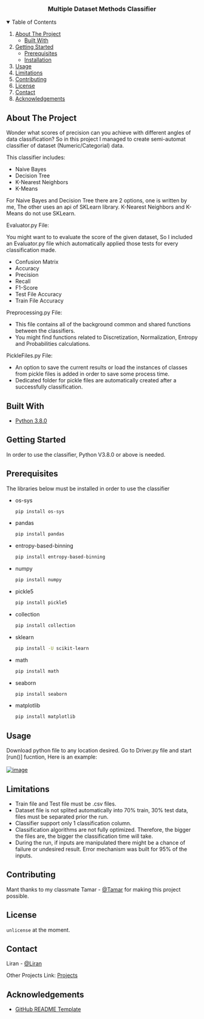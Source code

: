 
<!-- PROJECT SHIELDS -->
<!--
*** I'm using markdown "reference style" links for readability.
*** Reference links are enclosed in brackets [ ] instead of parentheses ( ).
*** See the bottom of this document for the declaration of the reference variables
*** for contributors-url, forks-url, etc. This is an optional, concise syntax you may use.
*** https://www.markdownguide.org/basic-syntax/#reference-style-links
-->


<!-- PROJECT LOGO -->
<br />
<p align="center">
  <h3 align="center">Multiple Dataset Methods Classifier</h3>
</p>



<!-- TABLE OF CONTENTS -->
<details open="open">
  <summary>Table of Contents</summary>
  <ol>
    <li>
      <a href="#about-the-project">About The Project</a>
      <ul>
        <li><a href="#built-with">Built With</a></li>
      </ul>
    </li>
    <li>
      <a href="#getting-started">Getting Started</a>
      <ul>
        <li><a href="#prerequisites">Prerequisites</a></li>
        <li><a href="#installation">Installation</a></li>
      </ul>
    </li>
    <li><a href="#usage">Usage</a></li>
    <li><a href="#Limitations">Limitations</a></li>
    <li><a href="#contributing">Contributing</a></li>
    <li><a href="#license">License</a></li>
    <li><a href="#contact">Contact</a></li>
    <li><a href="#acknowledgements">Acknowledgements</a></li>
  </ol>
</details>



<!-- ABOUT THE PROJECT -->
## About The Project
Wonder what scores of precision can you achieve with different angles of data classification?
So in this project I managed to create semi-automat classifier of dataset (Numeric/Categorial) data.

This classifier includes:
* Naive Bayes
* Decision Tree
* K-Nearest Neighbors
* K-Means

For Naive Bayes and Decision Tree there are 2 options, one is written by me, The other uses an api of SKLearn library.
K-Nearest Neighbors and K-Means do not use SKLearn.

Evaluator.py File:

You might want to to evaluate the score of the given dataset, So I included an Evaluator.py file which automatically applied those tests for every classification made.
* Confusion Matrix
* Accuracy
* Precision
* Recall
* F1-Score
* Test File Accuracy
* Train File Accuracy

Preprocessing.py File:
* This file contains all of the background common and shared functions between the classifiers.
* You might find functions related to Discretization, Normalization, Entropy and Probabilities calculations.

PickleFiles.py File:
* An option to save the current results or load the instances of classes from pickle files is added in order to save some process time.
* Dedicated folder for pickle files are automatically created after a successfully classification.

## Built With
* [Python 3.8.0](https://www.python.org/downloads/release/python-380/)



<!-- GETTING STARTED -->
## Getting Started
In order to use the classifier, Python V3.8.0 or above is needed.

## Prerequisites

The libraries below must be installed in order to use the classifier 
* os-sys
  ```sh
  pip install os-sys
  ```
* pandas
  ```sh
  pip install pandas
  ```
* entropy-based-binning
  ```sh
  pip install entropy-based-binning
  ```
* numpy
  ```sh
  pip install numpy
  ```
* pickle5
  ```sh
  pip install pickle5
  ```
* collection
  ```sh
  pip install collection
  ```
* sklearn
  ```sh
  pip install -U scikit-learn
  ```
* math
  ```sh
  pip install math
  ```
* seaborn
  ```sh
  pip install seaborn
  ```
* matplotlib
  ```sh
  pip install matplotlib
  ```

<!-- USAGE EXAMPLES -->
## Usage
Download python file to any location desired. 
Go to Driver.py file and start [run()] fucntion, Here is an example:
<br></br>
<a href="https://ibb.co/HBv8FQs"><img src="https://i.ibb.co/YP9sRGM/image.png" alt="image" border="0"></a>

<!-- Limitations -->
## Limitations
* Train file and Test file must be .csv files.
* Dataset file is not splited automatically into 70% train, 30% test data, files must be separated prior the run.
* Classifier support only 1 classification column.
* Classification algorithms are not fully optimized. Therefore, the bigger the files are, the bigger the classification time will take.
* During the run, if inputs are manipulated there might be a chance of failure or undesired result. Error mechanism was built for 95% of the inputs.



<!-- CONTRIBUTING -->
## Contributing
Mant thanks to my classmate Tamar - [@Tamar](https://github.com/tamar1472) for making this project possible.

<!-- LICENSE -->
## License

`unlicense` at the moment.



<!-- CONTACT -->
## Contact

Liran - [@Liran](https://www.linkedin.com/in/liran-smadja/)

Other Projects Link: [Projects](https://github.com/liran121211)



<!-- ACKNOWLEDGEMENTS -->
## Acknowledgements
* [GitHub README Template](https://github.com/othneildrew/Best-README-Template)





<!-- MARKDOWN LINKS & IMAGES -->
<!-- https://www.markdownguide.org/basic-syntax/#reference-style-links -->
[contributors-shield]: https://img.shields.io/github/contributors/othneildrew/Best-README-Template.svg?style=for-the-badge
[contributors-url]: https://github.com/liran121211/Dataset_Classifier/graphs/contributors
[forks-shield]: https://img.shields.io/github/forks/othneildrew/Best-README-Template.svg?style=for-the-badge
[forks-url]: https://github.com/othneildrew/Best-README-Template/network/members
[stars-shield]: https://img.shields.io/github/stars/othneildrew/Best-README-Template.svg?style=for-the-badge
[stars-url]: https://github.com/othneildrew/Best-README-Template/stargazers
[issues-shield]: https://img.shields.io/github/issues/othneildrew/Best-README-Template.svg?style=for-the-badge
[issues-url]: https://github.com/othneildrew/Best-README-Template/issues
[license-shield]: https://img.shields.io/github/license/othneildrew/Best-README-Template.svg?style=for-the-badge
[license-url]: https://github.com/othneildrew/Best-README-Template/blob/master/LICENSE.txt
[linkedin-shield]: https://img.shields.io/badge/-LinkedIn-black.svg?style=for-the-badge&logo=linkedin&colorB=555
[linkedin-url]: https://www.linkedin.com/in/liran-smadja/
[product-screenshot]: images/screenshot.png
